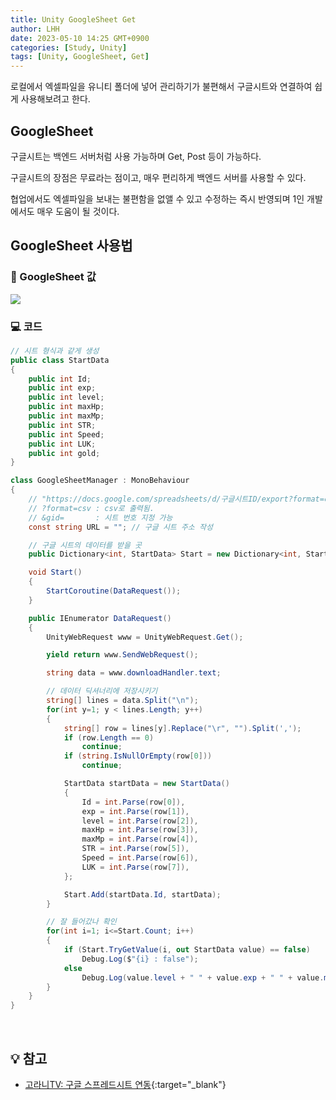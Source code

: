 ```yaml
---
title: Unity GoogleSheet Get
author: LHH
date: 2023-05-10 14:25 GMT+0900
categories: [Study, Unity]
tags: [Unity, GoogleSheet, Get]
---
```


로컬에서 엑셀파일을 유니티 폴더에 넣어 관리하기가 불편해서 구글시트와 연결하여 쉽게 사용해보려고 한다.

## GoogleSheet
구글시트는 백엔드 서버처럼 사용 가능하며 Get, Post 등이 가능하다.

구글시트의 장점은 무료라는 점이고, 매우 편리하게 백엔드 서버를 사용할 수 있다.

협업에서도 엑셀파일을 보내는 불편함을 없앨 수 있고 수정하는 즉시 반영되며 1인 개발에서도 매우 도움이 될 것이다.

## GoogleSheet 사용법
### 📝 GoogleSheet 값
![](https://github.com/LHuHyeon/MY_MMORPG/assets/110723307/e98ecba1-a1e1-474f-9445-69cf91ab963e)

### 💻 코드
```cs
// 시트 형식과 같게 생성
public class StartData
{
    public int Id;
    public int exp;
    public int level;
    public int maxHp;
    public int maxMp;
    public int STR;
    public int Speed;
    public int LUK;
    public int gold;
}

class GoogleSheetManager : MonoBehaviour
{
    // "https://docs.google.com/spreadsheets/d/구글시트ID/export?format=csv&gid=0"
    // ?format=csv : csv로 출력됨.
    // &gid=       : 시트 번호 지정 가능
    const string URL = ""; // 구글 시트 주소 작성

    // 구글 시트의 데이터를 받을 곳
    public Dictionary<int, StartData> Start = new Dictionary<int, StartData>();

    void Start()
    {
        StartCoroutine(DataRequest());
    }

    public IEnumerator DataRequest()
    {
        UnityWebRequest www = UnityWebRequest.Get();

        yield return www.SendWebRequest();

        string data = www.downloadHandler.text;

        // 데이터 딕셔너리에 저장시키기
        string[] lines = data.Split("\n");
        for(int y=1; y < lines.Length; y++)
        {
            string[] row = lines[y].Replace("\r", "").Split(',');
            if (row.Length == 0)
                continue;
            if (string.IsNullOrEmpty(row[0]))
                continue;

            StartData startData = new StartData()
            {
                Id = int.Parse(row[0]),
                exp = int.Parse(row[1]),
                level = int.Parse(row[2]),
                maxHp = int.Parse(row[3]),
                maxMp = int.Parse(row[4]),
                STR = int.Parse(row[5]),
                Speed = int.Parse(row[6]),
                LUK = int.Parse(row[7]),
            };

            Start.Add(startData.Id, startData);
        }

        // 잘 들어갔나 확인
        for(int i=1; i<=Start.Count; i++)
        {
            if (Start.TryGetValue(i, out StartData value) == false)
                Debug.Log($"{i} : false");
            else
                Debug.Log(value.level + " " + value.exp + " " + value.maxHp);
        }
    }
}
```

<br>

## 💡 참고
- [고라니TV: 구글 스프레드시트 연동](https://www.youtube.com/watch?v=3LxaTtLsC-w&t=931s){:target="_blank"}